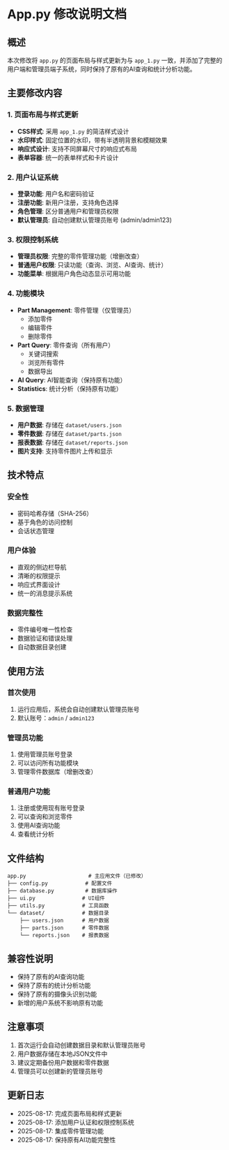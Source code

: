 # App.py 修改说明文档

## 概述
本次修改将 `app.py` 的页面布局与样式更新为与 `app_1.py` 一致，并添加了完整的用户端和管理员端子系统，同时保持了原有的AI查询和统计分析功能。

## 主要修改内容

### 1. 页面布局与样式更新
- **CSS样式**: 采用 `app_1.py` 的简洁样式设计
- **水印样式**: 固定位置的水印，带有半透明背景和模糊效果
- **响应式设计**: 支持不同屏幕尺寸的响应式布局
- **表单容器**: 统一的表单样式和卡片设计

### 2. 用户认证系统
- **登录功能**: 用户名和密码验证
- **注册功能**: 新用户注册，支持角色选择
- **角色管理**: 区分普通用户和管理员权限
- **默认管理员**: 自动创建默认管理员账号 (admin/admin123)

### 3. 权限控制系统
- **管理员权限**: 完整的零件管理功能（增删改查）
- **普通用户权限**: 只读功能（查询、浏览、AI查询、统计）
- **功能菜单**: 根据用户角色动态显示可用功能

### 4. 功能模块
- **Part Management**: 零件管理（仅管理员）
  - 添加零件
  - 编辑零件
  - 删除零件
- **Part Query**: 零件查询（所有用户）
  - 关键词搜索
  - 浏览所有零件
  - 数据导出
- **AI Query**: AI智能查询（保持原有功能）
- **Statistics**: 统计分析（保持原有功能）

### 5. 数据管理
- **用户数据**: 存储在 `dataset/users.json`
- **零件数据**: 存储在 `dataset/parts.json`
- **报表数据**: 存储在 `dataset/reports.json`
- **图片支持**: 支持零件图片上传和显示

## 技术特点

### 安全性
- 密码哈希存储（SHA-256）
- 基于角色的访问控制
- 会话状态管理

### 用户体验
- 直观的侧边栏导航
- 清晰的权限提示
- 响应式界面设计
- 统一的消息提示系统

### 数据完整性
- 零件编号唯一性检查
- 数据验证和错误处理
- 自动数据目录创建

## 使用方法

### 首次使用
1. 运行应用后，系统会自动创建默认管理员账号
2. 默认账号：`admin` / `admin123`

### 管理员功能
1. 使用管理员账号登录
2. 可以访问所有功能模块
3. 管理零件数据库（增删改查）

### 普通用户功能
1. 注册或使用现有账号登录
2. 可以查询和浏览零件
3. 使用AI查询功能
4. 查看统计分析

## 文件结构
```
app.py                    # 主应用文件（已修改）
├── config.py            # 配置文件
├── database.py          # 数据库操作
├── ui.py               # UI组件
├── utils.py            # 工具函数
└── dataset/            # 数据目录
    ├── users.json      # 用户数据
    ├── parts.json      # 零件数据
    └── reports.json    # 报表数据
```

## 兼容性说明
- 保持了原有的AI查询功能
- 保持了原有的统计分析功能
- 保持了原有的摄像头识别功能
- 新增的用户系统不影响原有功能

## 注意事项
1. 首次运行会自动创建数据目录和默认管理员账号
2. 用户数据存储在本地JSON文件中
3. 建议定期备份用户数据和零件数据
4. 管理员可以创建新的管理员账号

## 更新日志
- 2025-08-17: 完成页面布局和样式更新
- 2025-08-17: 添加用户认证和权限控制系统
- 2025-08-17: 集成零件管理功能
- 2025-08-17: 保持原有AI功能完整性
